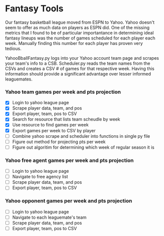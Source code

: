 # Fantasy Tools

Our fantasy basketball league moved from ESPN to Yahoo. Yahoo doesn't seem to offer as much data on players as ESPN did. One of the missing metrics that I found to be of particular importantance in determining ideal fantasy lineups was the number of games scheduled for each player each week. Manually finding this number for each player has proven very tedious.

YahooBballFantasy.py logs into your Yahoo account team page and scrapes your team's info to a CSB.
Scheduler.py reads the team names from the CSVs and creates a CSV # of games for that respective week.
Having this information should provide a significant advantage over lesser informed leaguemates.

### Yahoo team games per week and pts projection

- [x] Login to yahoo league page
- [x] Scrape player data, team, and pos
- [X] Export player, team, pos to CSV
- [X] Search for resource that lists team scheudle by week
- [X] Use resource to find games per week
- [X] Export games per week to CSV by player
- [ ] Combine yahoo scrape and scheduler into functions in single py file
- [ ] Figure out method for projecting pts per week
- [ ] Figure out algoritim for determining which week of regular season it is

### Yahoo free agent games per week and pts projection

- [ ] Login to yahoo league page
- [ ] Navigate to free agency list
- [ ] Scrape player data, team, and pos
- [ ] Export player, team, pos to CSV

### Yahoo opponent games per week and pts projection

- [ ] Login to yahoo league page
- [ ] Navigate to each leaguemate's team
- [ ] Scrape player data, team, and pos
- [ ] Export player, team, pos to CSV
